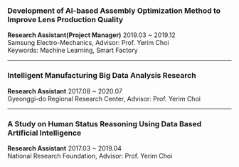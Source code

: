 ### Development of AI-based Assembly Optimization Method to Improve Lens Production Quality
__Research Assistant(Project Manager)__ 2019.03 ~ 2019.12   
Samsung Electro-Mechanics, Advisor: Prof. Yerim Choi  
Keywords: Machine Learning, Smart Factory

***

### Intelligent Manufacturing Big Data Analysis Research
__Research Assistant__ 2017.08 ~ 2020.07  
Gyeonggi-do Regional Research Center, Advisor: Prof. Yerim Choi  

***

### A Study on Human Status Reasoning Using Data Based Artificial Intelligence
__Research Assistant__ 2017.03 ~ 2019.04  
National Research Foundation, Advisor: Prof. Yerim Choi  
